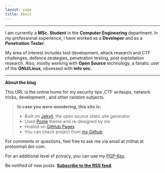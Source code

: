 ```yaml
---
layout: page
title: About
---
```



-------------
I am currently a **MSc. Student**  in the **Computer Engineering** department. In my professional experience, i have worked as a **Developer** and as a **Penetration Tester**.

My area of interest includes  tool development, attack research and  CTF challenges, defence strategies, penetration testing, post exploitation research. Also, mostly working with **Open Source** technology, a fanatic user of the **GNU/Linux**, obsessed with **info sec.**




-------------
**About the blog**

This URL is the online home for my security tips ,CTF writeups, network tricks, development , and other random subjects.

 

> **In case you were wondering, this site is:**
> 
>  - Built on [Jekyll](http://jekyllrb.com/), the open source static site generator
>  - Used [Poole](https://github.com/poole/poole) theme and re-designed by me
>  - Hosted on [GitHub Pages](http://pages.github.com/)
>  - You can check project from [my Github](https://github.com/mithatgogebakan/mithatgogebakan.github.io)

For comments or questions, feel free to ask me  via email at mithat at protonmail dot com.

For an additional level of privacy, you can use my [PGP-Key](https://keybase.io/Mithatgogebakan/key.asc).


Be notified of new posts. [**Subscribe to the RSS feed**](feed://feeds.feedburner.com/mithatgogebakan).
